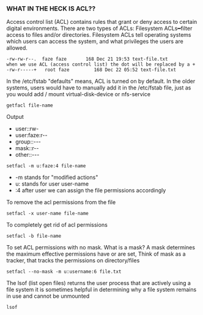 <h3> WHAT IN THE HECK IS ACL?? </h3>

<p> 
Access control list (ACL) contains rules that grant or deny access to certain digital environments. There are two types of ACLs: Filesystem ACLs━filter access to files and/or directories.
Filesystem ACLs tell operating systems which users can access the system, and what privileges the users are allowed. 
</p>

```
-rw-rw-r--.  faze faze       168 Dec 21 19:53 text-file.txt
when we use ACL (access control list) the dot will be replaced by a +
-rw-r-----+   root faze         168 Dec 22 05:52 text-file.txt
```
<p>
In the /etc/fstab "defaults" means, ACL is turned on by default. 
In the older systems, users would have to manually add it in the /etc/fstab file, just as you would add / mount  virtual-disk-device  or nfs-service 
</p>

```
getfacl file-name
```

Output
- user::rw-
- user:faze:r--
- group::---
- mask::r--
- other::---


```
setfacl -m u:faze:4 file-name
```
- -m stands for "modified actions"
- u: stands for user user-name
- :4 after user we can assign the file permissions accordingly

To remove the acl permissions from the file
```
setfacl -x user-name file-name
```


To completely get rid of acl permissions 
```
setfacl -b file-name 
```


To set ACL permissions with no mask. What is a mask?
A mask determines the maximum effective permissions have or are set,
Think of mask as a tracker, that tracks the permissions on directory/files
```
setfacl --no-mask -m u:username:6 file.txt
```


The lsof (list open files) returns the user process that are actively using a file system it is sometimes helpful in determining why a file system remains in use and cannot be unmounted
```
lsof
```




